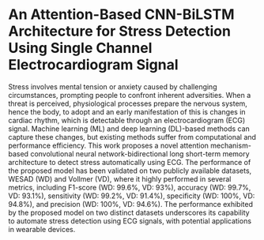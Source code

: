 # An Attention-Based CNN-BiLSTM Architecture for Stress Detection Using Single Channel Electrocardiogram Signal
Stress involves mental tension or anxiety caused by challenging circumstances, prompting people to confront inherent adversities. When a threat is perceived, physiological processes prepare the nervous system, hence the body, to adopt and an early manifestation of this is changes in cardiac rhythm, which is detectable through an electrocardiogram (ECG) signal. Machine learning (ML) and deep learning (DL)-based methods can capture these changes, but existing methods suffer from computational and performance efficiency. This work proposes a novel attention mechanism-based convolutional neural network-bidirectional long short-term memory architecture to detect stress automatically using ECG. The performance of the proposed model has been validated on two publicly available datasets, WESAD (WD) and Vollmer (VD), where it highly performed in several metrics, including F1-score (WD: 99.6%, VD: 93%), accuracy (WD: 99.7%, VD: 93.1%), sensitivity (WD: 99.2%, VD: 91.4%), specificity (WD: 100%, VD: 94.8%), and precision (WD: 100%, VD: 94.6%). The performance exhibited by the proposed model on two distinct datasets underscores its capability to automate stress detection using ECG signals, with potential applications in wearable devices.
